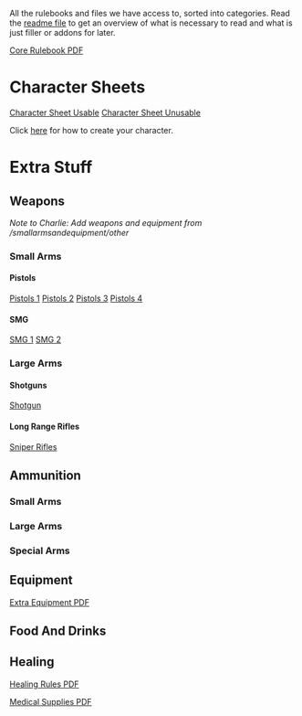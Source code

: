 All the rulebooks and files we have access to, sorted into categories.
Read the [readme file](readme) to get an overview of what is necessary to read and what is just filler or addons for later.

[Core Rulebook PDF](./PDF%20Locations/Twilight%202000%202nd/Twilight%202000%20-%20Corebook%20-%20Core%20Rulebook%20v2.2%20%7BGDW2000%7D.pdf)

# Character Sheets
[Character Sheet Usable](./PDF%20Locations/Twilight%202000%202nd/Twilight%202000%20-%20Character%20Sheet%2001.pdf)
[Character Sheet Unusable](./PDF%20Locations/Twilight%202000%202nd/Twilight%202000%20-%20Character%20Sheet%2002.pdf)

Click [here](Character%20Creation) for how to create your character.

# Extra Stuff
## Weapons
*Note to Charlie: Add weapons and equipment from /smallarmsandequipment/other*
### Small Arms
#### Pistols
[Pistols 1](file:///C:/Users/Charlie%20Sode/Documents/ttrpg_notes/ttrpg/Rollespil/Twilight%202000%202nd%20Edition/PDF%20Locations/Twilight%202000%202nd/Small%20arms%20%26%20equitment/p1.doc)
[Pistols 2](file:///C:/Users/Charlie%20Sode/Documents/ttrpg_notes/ttrpg/Rollespil/Twilight%202000%202nd%20Edition/PDF%20Locations/Twilight%202000%202nd/Small%20arms%20%26%20equitment/p2.doc)
[Pistols 3](file:///C:/Users/Charlie%20Sode/Documents/ttrpg_notes/ttrpg/Rollespil/Twilight%202000%202nd%20Edition/PDF%20Locations/Twilight%202000%202nd/Small%20arms%20%26%20equitment/p3.doc)
[Pistols 4](file:///C:/Users/Charlie%20Sode/Documents/ttrpg_notes/ttrpg/Rollespil/Twilight%202000%202nd%20Edition/PDF%20Locations/Twilight%202000%202nd/Small%20arms%20%26%20equitment/p4.doc)
#### SMG
[SMG 1](file:///C:/Users/Charlie%20Sode/Documents/ttrpg_notes/ttrpg/Rollespil/Twilight%202000%202nd%20Edition/PDF%20Locations/Twilight%202000%202nd/Small%20arms%20%26%20equitment/SMG1.doc)
[SMG 2](file:///C:/Users/Charlie%20Sode/Documents/ttrpg_notes/ttrpg/Rollespil/Twilight%202000%202nd%20Edition/PDF%20Locations/Twilight%202000%202nd/Small%20arms%20%26%20equitment/SMG2.doc)
### Large Arms
#### Shotguns
[Shotgun](file:///C:/Users/Charlie%20Sode/Documents/ttrpg_notes/ttrpg/Rollespil/Twilight%202000%202nd%20Edition/PDF%20Locations/Twilight%202000%202nd/Small%20arms%20%26%20equitment/Shotgun.doc)
#### Long Range Rifles
[Sniper Rifles](file:///C:/Users/Charlie%20Sode/Documents/ttrpg_notes/ttrpg/Rollespil/Twilight%202000%202nd%20Edition/PDF%20Locations/Twilight%202000%202nd/Small%20arms%20%26%20equitment/SRifles.doc)

## Ammunition
### Small Arms

### Large Arms

### Special Arms

## Equipment


[Extra Equipment PDF](file:///C:/Users/Charlie%20Sode/Documents/ttrpg_notes/ttrpg/Rollespil/Twilight%202000%202nd%20Edition/PDF%20Locations/Twilight%202000%202nd/Twilight%202000%20-%20Extra%20Equipment.pdf)

## Food And Drinks

## Healing
[Healing Rules PDF](file:///C:/Users/Charlie%20Sode/Documents/ttrpg_notes/ttrpg/Rollespil/Twilight%202000%202nd%20Edition/PDF%20Locations/Twilight%202000%202nd/Healing_2.2.pdf)

[Medical Supplies PDF](file:///C:/Users/Charlie%20Sode/Documents/ttrpg_notes/ttrpg/Rollespil/Twilight%202000%202nd%20Edition/PDF%20Locations/Twilight%202000%202nd/Medical%20Supplies.pdf)
